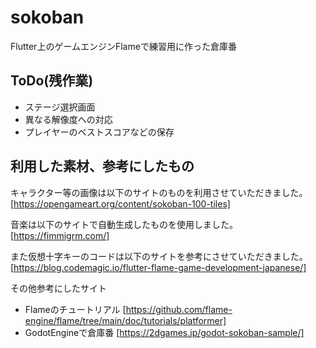 # sokoban

Flutter上のゲームエンジンFlameで練習用に作った倉庫番

## ToDo(残作業)

- ステージ選択画面
- 異なる解像度への対応
- プレイヤーのベストスコアなどの保存

## 利用した素材、参考にしたもの

キャラクター等の画像は以下のサイトのものを利用させていただきました。
[https://opengameart.org/content/sokoban-100-tiles]

音楽は以下のサイトで自動生成したものを使用しました。
[https://fimmigrm.com/]

また仮想十字キーのコードは以下のサイトを参考にさせていただきました。
[https://blog.codemagic.io/flutter-flame-game-development-japanese/]

その他参考にしたサイト

- Flameのチュートリアル [https://github.com/flame-engine/flame/tree/main/doc/tutorials/platformer]
- GodotEngineで倉庫番 [https://2dgames.jp/godot-sokoban-sample/]
